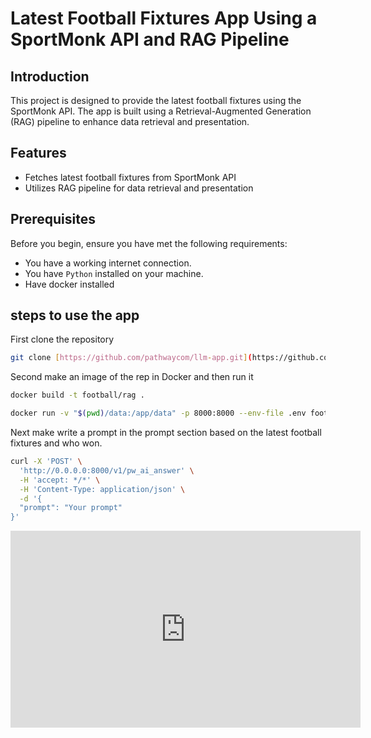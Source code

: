 # Latest Football Fixtures App Using a SportMonk API and RAG Pipeline

## Introduction
This project is designed to provide the latest football fixtures using the SportMonk API. The app is built using a Retrieval-Augmented Generation (RAG) pipeline to enhance data retrieval and presentation.

## Features
- Fetches latest football fixtures from SportMonk API
- Utilizes RAG pipeline for data retrieval and presentation

## Prerequisites
Before you begin, ensure you have met the following requirements:
- You have a working internet connection.
- You have `Python` installed on your machine.
-  Have docker installed
## steps to use the app
First clone the repository
```bash
git clone [https://github.com/pathwaycom/llm-app.git](https://github.com/AmanTomy/App.git)
```
Second make an image of the rep in Docker and then run it
```bash
docker build -t football/rag .
```
```bash
docker run -v "$(pwd)/data:/app/data" -p 8000:8000 --env-file .env football/rag
```
Next make write a prompt in the prompt section based on the latest football fixtures and who won.
```bash
curl -X 'POST' \
  'http://0.0.0.0:8000/v1/pw_ai_answer' \
  -H 'accept: */*' \
  -H 'Content-Type: application/json' \
  -d '{
  "prompt": "Your prompt"
}'
```
<iframe width="560" height="315" src="https://youtu.be/03Uztub_mAc" frameborder="0" allowfullscreen></iframe>

